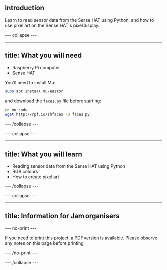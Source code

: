 ## introduction

Learn to read sensor data from the Sense HAT using Python, and how to use pixel art on the Sense HAT's pixel display.

\--- collapse \---

* * *

## title: What you will need

- Raspberry Pi computer
- Sense HAT

You'll need to install Mu:

```bash
sudo apt install mu-editor
```

and download the `faces.py` file before starting:

```bash
cd mu_code
wget http://rpf.io/shfaces -O faces.py
```

\--- /collapse \---

\--- collapse \---

* * *

## title: What you will learn

- Reading sensor data from the Sense HAT using Python
- RGB colours
- How to create pixel art

\--- /collapse \---

\--- collapse \---

* * *

## title: Information for Jam organisers

\--- no-print \---

If you need to print this project, a [PDF version](https://github.com/raspberrypilearning/jam-worksheets/raw/master/pdf/Sense-HAT-Smile.pdf) is available. Please observe any notes on this page before printing.

\--- /no-print \---

\--- /collapse \---